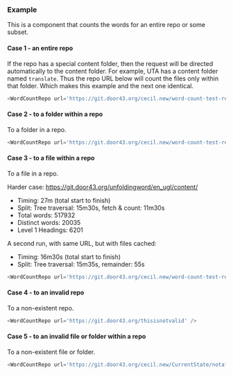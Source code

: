 
### Example

This is a component that counts the words for an entire repo or some subset.

#### Case 1 - an entire repo

If the repo has a special content folder, then the request will be directed automatically to the content folder. For example, UTA has a content folder named `translate`. Thus the repo URL below will count the files only within that folder. Which makes this example and the next one identical.

```js
<WordCountRepo url='https://git.door43.org/cecil.new/word-count-test-repo' />
```

#### Case 2 - to a folder within a repo

To a folder in a repo.

```js
<WordCountRepo url='https://git.door43.org/cecil.new/word-count-test-repo/folder2' />
```

#### Case 3 - to a file within a repo

To a file in a repo.

Harder case: https://git.door43.org/unfoldingword/en_ugl/content/
- Timing: 27m (total start to finish)
- Split: Tree traversal: 15m30s, fetch & count: 11m30s
- Total words: 517932
- Distinct words: 20035
- Level 1 Headings: 6201

A second run, with same URL, but with files cached:
- Timing: 16m30s (total start to finish)
- Split: Tree traversal: 15m35s, remainder: 55s

```js
<WordCountRepo url='https://git.door43.org/cecil.new/word-count-test-repo/README.md' />
```

#### Case 4 - to an invalid repo

To a non-existent repo.

```js
<WordCountRepo url='https://git.door43.org/thisisnotvalid' />
```

#### Case 5 - to an invalid file or folder within a repo

To a non-existent file or folder.

```js
<WordCountRepo url='https://git.door43.org/cecil.new/CurrentState/notafile' />
```
